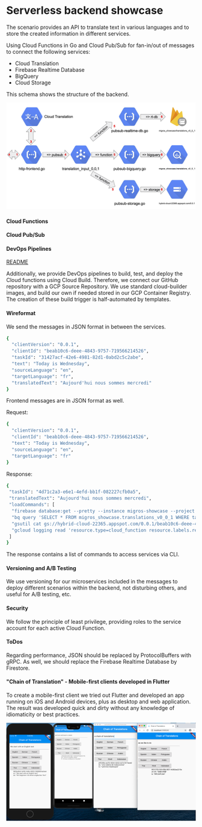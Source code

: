# Serverless backend showcase

The scenario provides an API to translate text in various languages and to store the created information in different 
services.

Using Cloud Functions in Go and Cloud Pub/Sub for fan-in/out of messages 
to connect the following services:

- Cloud Translation
- Firebase Realtime Database
- BigQuery
- Cloud Storage

This schema shows the structure of the backend.
     
![Schema](schema.png)

#### Cloud Functions

#### Cloud Pub/Sub



    
#### DevOps Pipelines 

[README](./pipeline)

Additionally, we provide DevOps pipelines to build, test, and deploy the Cloud functions using Cloud Build. Therefore, 
we connect our GitHub repository with a GCP Source Repository. We use standard cloud-builder images, and build our own 
if needed stored in our GCP Container Registry. The creation of these build trigger is half-automated by templates.

#### Wireformat

We send the messages in JSON format in between the services. 

```bash
{
  "clientVersion": "0.0.1",
  "clientId": "beab10c6-deee-4843-9757-719566214526",
  "taskId": "31427acf-42e6-4981-82d1-0abd2c5c2abe",
  "text": "Today is Wednesday",
  "sourceLanguage": "en",
  "targetLanguage": "fr",
  "translatedText": "Aujourd'hui nous sommes mercredi"
}
```

Frontend messages are in JSON format as well.

Request:

```bash
{
  "clientVersion": "0.0.1",
  "clientId": "beab10c6-deee-4843-9757-719566214526",
  "text": "Today is Wednesday",
  "sourceLanguage": "en",
  "targetLanguage": "fr"
}
```

Response:

```bash
{
 "taskId": "4d71c2a3-e6e1-4efd-bb1f-082227cfb0a5",
 "translatedText": "Aujourd'hui nous sommes mercredi",
 "loadCommands": [
  "firebase database:get --pretty --instance migros-showcase --project hybrid-cloud-22365 /translations_v0_0_1/beab10c6-deee-4843-9757-719566214526/4d71c2a3-e6e1-4efd-bb1f-082227cfb0a5",
  "bq query 'SELECT * FROM migros_showcase.translations_v0_0_1 WHERE taskId = \"4d71c2a3-e6e1-4efd-bb1f-082227cfb0a5\"'",
  "gsutil cat gs://hybrid-cloud-22365.appspot.com/0.0.1/beab10c6-deee-4843-9757-719566214526/4d71c2a3-e6e1-4efd-bb1f-082227cfb0a5 | jq",
  "gcloud logging read 'resource.type=cloud_function resource.labels.region=europe-west1 textPayload=4d71c2a3-e6e1-4efd-bb1f-082227cfb0a5'"
 ]
}
```

The response contains a list of commands to access services via CLI.


#### Versioning and A/B Testing

We use versioning for our microservices included in the messages to deploy different scenarios within the backend, not 
disturbing others, and useful for A/B testing, etc.

#### Security

We follow the principle of least privilege, providing roles to the service account 
for each active Cloud Function.

#### ToDos

Regarding performance, JSON should be replaced by ProtocolBuffers with gRPC. As well, we should replace the 
Firebase Realtime Database by Firestore.

#### "Chain of Translation" - Mobile-first clients developed in Flutter

To create a mobile-first client we tried out Flutter and developed an app running on iOS and Android devices, plus 
as desktop and web application. The result was developed quick and dirty without any knowledge of idiomaticity or 
best practices.


![Flutter Screenshot](flutter-screenshot.png)


